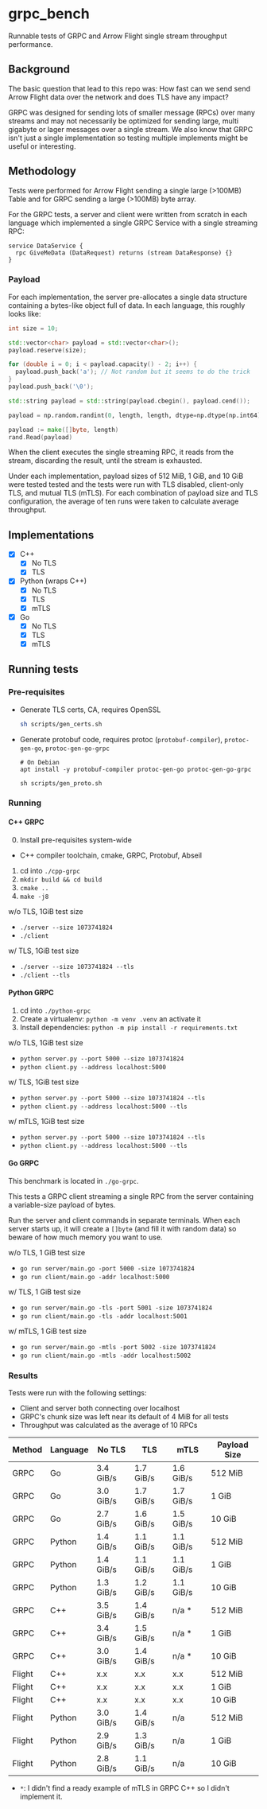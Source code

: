 # grpc_bench

Runnable tests of GRPC and Arrow Flight single stream throughput performance.

## Background

The basic question that lead to this repo was: How fast can we send send Arrow Flight data over the network and does TLS have any impact?

GRPC was designed for sending lots of smaller message (RPCs) over many streams and may not necessarily be optimized for sending large, multi gigabyte or lager messages over a single stream.
We also know that GRPC isn't just a single implementation so testing multiple implements might be useful or interesting.

## Methodology

Tests were performed for Arrow Flight sending a single large (>100MB) Table and for GRPC sending a large (>100MB) byte array.

For the GRPC tests, a server and client were written from scratch in each language which implemented a single GRPC Service with a single streaming RPC:

```
service DataService {
  rpc GiveMeData (DataRequest) returns (stream DataResponse) {}
}
```

### Payload

For each implementation, the server pre-allocates a single data structure containing a bytes-like object full of data.
In each language, this roughly looks like:

```cpp
int size = 10;

std::vector<char> payload = std::vector<char>();
payload.reserve(size);

for (double i = 0; i < payload.capacity() - 2; i++) {
  payload.push_back('a'); // Not random but it seems to do the trick
}
payload.push_back('\0');

std::string payload = std::string(payload.cbegin(), payload.cend());
```

```python
payload = np.random.randint(0, length, length, dtype=np.dtype(np.int64)).tobytes()
```

```go
payload := make([]byte, length)
rand.Read(payload)
```

When the client executes the single streaming RPC, it reads from the stream, discarding the result, until the stream is exhausted.

Under each implementation, payload sizes of 512 MiB, 1 GiB, and 10 GiB were tested tested and the tests were run with TLS disabled, client-only TLS, and mutual TLS (mTLS). For each combination of payload size and TLS configuration, the average of ten runs were taken to calculate average throughput.

## Implementations

- [x] C++
  - [x] No TLS
  - [x] TLS
- [x] Python (wraps C++)
  - [x] No TLS
  - [x] TLS
  - [x] mTLS
- [x] Go
    - [x] No TLS
    - [x] TLS
    - [x] mTLS

## Running tests

### Pre-requisites

- Generate TLS certs, CA, requires OpenSSL

    ```sh
    sh scripts/gen_certs.sh
    ```
- Generate protobuf code, requires protoc (`protobuf-compiler`), `protoc-gen-go`, `protoc-gen-go-grpc`

    ```
    # On Debian
    apt install -y protobuf-compiler protoc-gen-go protoc-gen-go-grpc

    sh scripts/gen_proto.sh
    ```

### Running

#### C++ GRPC

0. Install pre-requisites system-wide
  - C++ compiler toolchain, cmake, GRPC, Protobuf, Abseil
1. cd into `./cpp-grpc`
2. `mkdir build && cd build`
3. `cmake ..`
4. `make -j8`

w/o TLS, 1GiB test size

- `./server --size 1073741824`
- `./client`

w/ TLS, 1GiB test size

- `./server --size 1073741824 --tls`
- `./client --tls`

#### Python GRPC

1. cd into `./python-grpc`
2. Create a virtualenv: `python -m venv .venv` an activate it
3. Install dependencies: `python -m pip install -r requirements.txt`


w/o TLS, 1GiB test size

- `python server.py --port 5000 --size 1073741824`
- `python client.py --address localhost:5000`

w/ TLS, 1GiB test size

- `python server.py --port 5000 --size 1073741824 --tls`
- `python client.py --address localhost:5000 --tls`

w/ mTLS, 1GiB test size

- `python server.py --port 5000 --size 1073741824 --tls`
- `python client.py --address localhost:5000 --tls`

#### Go GRPC

This benchmark is located in `./go-grpc`.

This tests a GRPC client streaming a single RPC from the server containing a variable-size payload of bytes.

Run the server and client commands in separate terminals. When each server starts up, it will create a `[]byte` (and fill it with random data) so beware of how much memory you want to use.

w/o TLS, 1 GiB test size

- `go run server/main.go -port 5000 -size 1073741824`
- `go run client/main.go -addr localhost:5000`

w/ TLS, 1 GiB test size

- `go run server/main.go -tls -port 5001 -size 1073741824`
- `go run client/main.go -tls -addr localhost:5001`

w/ mTLS, 1 GiB test size

- `go run server/main.go -mtls -port 5002 -size 1073741824`
- `go run client/main.go -mtls -addr localhost:5002`

### Results

Tests were run with the following settings:

- Client and server both connecting over localhost
- GRPC's chunk size was left near its default of 4 MiB for all tests
- Throughput was calculated as the average of 10 RPCs


| Method | Language | No TLS    | TLS       | mTLS      | Payload Size |
|--------|----------|-----------|-----------|-----------|--------------|
| GRPC   | Go       | 3.4 GiB/s | 1.7 GiB/s | 1.6 GiB/s | 512 MiB      |
| GRPC   | Go       | 3.0 GiB/s | 1.7 GiB/s | 1.7 GiB/s | 1 GiB        |
| GRPC   | Go       | 2.7 GiB/s | 1.6 GiB/s | 1.5 GiB/s | 10 GiB       |
| GRPC   | Python   | 1.4 GiB/s | 1.1 GiB/s | 1.1 GiB/s | 512 MiB      |
| GRPC   | Python   | 1.4 GiB/s | 1.1 GiB/s | 1.1 GiB/s | 1 GiB        |
| GRPC   | Python   | 1.3 GiB/s | 1.2 GiB/s | 1.1 GiB/s | 10 GiB       |
| GRPC   | C++      | 3.5 GiB/s | 1.4 GiB/s | n/a *     | 512 MiB      |
| GRPC   | C++      | 3.4 GiB/s | 1.5 GiB/s | n/a *     | 1 GiB        |
| GRPC   | C++      | 3.0 GiB/s | 1.4 GiB/s | n/a *     | 10 GiB       |
| Flight | C++      | x.x       | x.x       | x.x       | 512 MiB      |
| Flight | C++      | x.x       | x.x       | x.x       | 1 GiB        |
| Flight | C++      | x.x       | x.x       | x.x       | 10 GiB       |
| Flight | Python   | 3.0 GiB/s | 1.4 GiB/s | n/a       | 512 MiB      |
| Flight | Python   | 2.9 GiB/s | 1.3 GiB/s | n/a       | 1 GiB        |
| Flight | Python   | 2.8 GiB/s | 1.1 GiB/s | n/a       | 10 GiB       |

- `*`: I didn't find a ready example of mTLS in GRPC C++ so I didn't implement it.
